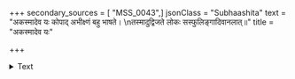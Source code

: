 +++
secondary_sources = [ "MSS_0043",]
jsonClass = "Subhaashita"
text = "अकस्मादेव यः कोपाद् अभीक्ष्णं बहु भाषते।  \nतस्मादुद्विजते लोकः सस्फुलिङ्गादिवानलात्॥"
title = "अकस्मादेव यः"

+++

<details><summary>Text</summary>

अकस्मादेव यः कोपाद् अभीक्ष्णं बहु भाषते।  
तस्मादुद्विजते लोकः सस्फुलिङ्गादिवानलात्॥
</details>
